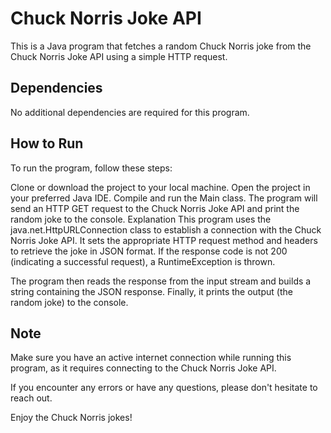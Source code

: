 # Chuck Norris Joke API
This is a Java program that fetches a random Chuck Norris joke from the Chuck Norris Joke API using a simple HTTP request.

## Dependencies
No additional dependencies are required for this program.

## How to Run
To run the program, follow these steps:

Clone or download the project to your local machine.
Open the project in your preferred Java IDE.
Compile and run the Main class.
The program will send an HTTP GET request to the Chuck Norris Joke API and print the random joke to the console.
Explanation
This program uses the java.net.HttpURLConnection class to establish a connection with the Chuck Norris Joke API. It sets the appropriate HTTP request method and headers to retrieve the joke in JSON format. If the response code is not 200 (indicating a successful request), a RuntimeException is thrown.

The program then reads the response from the input stream and builds a string containing the JSON response. Finally, it prints the output (the random joke) to the console.

## Note
Make sure you have an active internet connection while running this program, as it requires connecting to the Chuck Norris Joke API.

If you encounter any errors or have any questions, please don't hesitate to reach out.

Enjoy the Chuck Norris jokes!
